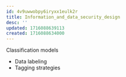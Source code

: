 ```yaml
---
id: 4v9uwwobpy6iryxx1eulk2r
title: Information_and_data_security_design
desc: ''
updated: 1716088639113
created: 1716088634000
---
```

Classification models
- Data labeling
- Tagging strategies